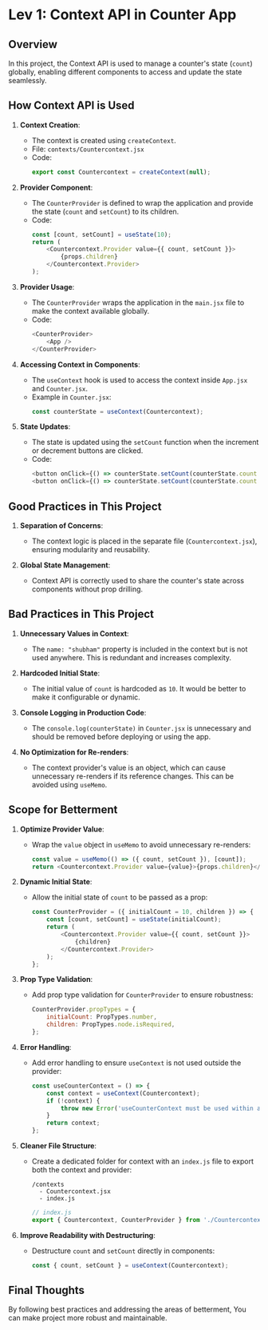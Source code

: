 # Lev 1: Context API in Counter App

## Overview
In this project, the Context API is used to manage a counter's state (`count`) globally, enabling different components to access and update the state seamlessly.


## How Context API is Used

1. **Context Creation**:
   - The context is created using `createContext`.
   - File: `contexts/Countercontext.jsx`
   - Code:
     ```javascript
     export const Countercontext = createContext(null);
     ```

2. **Provider Component**:
   - The `CounterProvider` is defined to wrap the application and provide the state (`count` and `setCount`) to its children.
   - Code:
     ```javascript
     const [count, setCount] = useState(10);
     return (
         <Countercontext.Provider value={{ count, setCount }}>
             {props.children}
         </Countercontext.Provider>
     );
     ```

3. **Provider Usage**:
   - The `CounterProvider` wraps the application in the `main.jsx` file to make the context available globally.
   - Code:
     ```javascript
     <CounterProvider>
         <App />
     </CounterProvider>
     ```

4. **Accessing Context in Components**:
   - The `useContext` hook is used to access the context inside `App.jsx` and `Counter.jsx`.
   - Example in `Counter.jsx`:
     ```javascript
     const counterState = useContext(Countercontext);
     ```

5. **State Updates**:
   - The state is updated using the `setCount` function when the increment or decrement buttons are clicked.
   - Code:
     ```javascript
     <button onClick={() => counterState.setCount(counterState.count + 1)}>Increment</button>
     <button onClick={() => counterState.setCount(counterState.count - 1)}>Decrement</button>
     ```



## Good Practices in This Project

1. **Separation of Concerns**:
   - The context logic is placed in the separate file (`Countercontext.jsx`), ensuring modularity and reusability.

2. **Global State Management**:
   - Context API is correctly used to share the counter's state across components without prop drilling.

## Bad Practices in This Project

1. **Unnecessary Values in Context**:
   - The `name: "shubham"` property is included in the context but is not used anywhere. This is redundant and increases complexity.

2. **Hardcoded Initial State**:
   - The initial value of `count` is hardcoded as `10`. It would be better to make it configurable or dynamic.

3. **Console Logging in Production Code**:
   - The `console.log(counterState)` in `Counter.jsx` is unnecessary and should be removed before deploying or using the app.

4. **No Optimization for Re-renders**:
   - The context provider's value is an object, which can cause unnecessary re-renders if its reference changes. This can be avoided using `useMemo`.



## Scope for Betterment

1. **Optimize Provider Value**:
   - Wrap the `value` object in `useMemo` to avoid unnecessary re-renders:
     ```javascript
     const value = useMemo(() => ({ count, setCount }), [count]);
     return <Countercontext.Provider value={value}>{props.children}</Countercontext.Provider>;
     ```

2. **Dynamic Initial State**:
   - Allow the initial state of `count` to be passed as a prop:
     ```javascript
     const CounterProvider = ({ initialCount = 10, children }) => {
         const [count, setCount] = useState(initialCount);
         return (
             <Countercontext.Provider value={{ count, setCount }}>
                 {children}
             </Countercontext.Provider>
         );
     };
     ```

3. **Prop Type Validation**:
   - Add prop type validation for `CounterProvider` to ensure robustness:
     ```javascript
     CounterProvider.propTypes = {
         initialCount: PropTypes.number,
         children: PropTypes.node.isRequired,
     };
     ```

4. **Error Handling**:
   - Add error handling to ensure `useContext` is not used outside the provider:
     ```javascript
     const useCounterContext = () => {
         const context = useContext(Countercontext);
         if (!context) {
             throw new Error('useCounterContext must be used within a CounterProvider');
         }
         return context;
     };
     ```

5. **Cleaner File Structure**:
   - Create a dedicated folder for context with an `index.js` file to export both the context and provider:
     ```
     /contexts
       - Countercontext.jsx
       - index.js
     ```
     ```javascript
     // index.js
     export { Countercontext, CounterProvider } from './Countercontext';
     ```

6. **Improve Readability with Destructuring**:
   - Destructure `count` and `setCount` directly in components:
     ```javascript
     const { count, setCount } = useContext(Countercontext);
     ```


## Final Thoughts
By following best practices and addressing the areas of betterment, You can make project more robust and maintainable.
